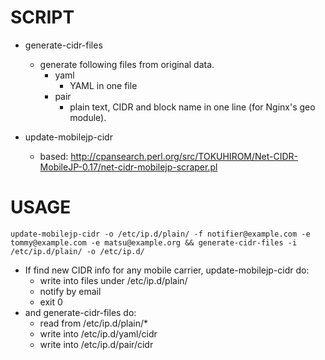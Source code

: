 SCRIPT
================

* generate-cidr-files
  * generate following files from original data.
    * yaml
      * YAML in one file
    * pair
      * plain text, CIDR and block name in one line (for Nginx's geo module).

* update-mobilejp-cidr
  * based: http://cpansearch.perl.org/src/TOKUHIROM/Net-CIDR-MobileJP-0.17/net-cidr-mobilejp-scraper.pl

USAGE
================

    update-mobilejp-cidr -o /etc/ip.d/plain/ -f notifier@example.com -e tommy@example.com -e matsu@example.org && generate-cidr-files -i /etc/ip.d/plain/ -o /etc/ip.d/

* If find new CIDR info for any mobile carrier, update-mobilejp-cidr do:
  * write into files under /etc/ip.d/plain/
  * notify by email
  * exit 0
* and generate-cidr-files do:
  * read from  /etc/ip.d/plain/*
  * write into /etc/ip.d/yaml/cidr
  * write into /etc/ip.d/pair/cidr
